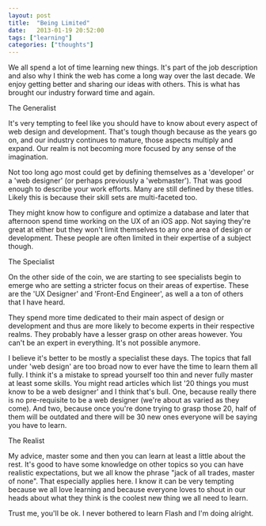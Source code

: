 ```yaml
---
layout: post
title:  "Being Limited"
date:   2013-01-19 20:52:00
tags: ["learning"]
categories: ["thoughts"]
---
```


We all spend a lot of time learning new things. It's part of the job description and also why I think the web has come a long way over the last decade. We enjoy getting better and sharing our ideas with others. This is what has brought our industry forward time and again.

The Generalist

It's very tempting to feel like you should have to know about every aspect of web design and development. That's tough though because as the years go on, and our industry continues to mature, those aspects multiply and expand. Our realm is not becoming more focused by any sense of the imagination.

Not too long ago most could get by defining themselves as a 'developer' or a 'web designer' (or perhaps previously a 'webmaster'). That was good enough to describe your work efforts. Many are still defined by these titles. Likely this is because their skill sets are multi-faceted too.

They might know how to configure and optimize a database and later that afternoon spend time working on the UX of an iOS app. Not saying they're great at either but they won't limit themselves to any one area of design or development. These people are often limited in their expertise of a subject though.

The Specialist

On the other side of the coin, we are starting to see specialists begin to emerge who are setting a stricter focus on their areas of expertise. These are the 'UX Designer' and 'Front-End Engineer', as well a a ton of others that I have heard.

They spend more time dedicated to their main aspect of design or development and thus are more likely to become experts in their respective realms. They probably have a lesser grasp on other areas however. You can't be an expert in everything. It's not possible anymore.

I believe it's better to be mostly a specialist these days. The topics that fall under 'web design' are too broad now to ever have the time to learn them all fully. I think it's a mistake to spread yourself too thin and never fully master at least some skills. You might read articles which list '20 things you must know to be a web designer' and I think that's bull. One, because really there is no pre-requisite to be a web designer (we're about as varied as they come). And two, because once you're done trying to grasp those 20, half of them will be outdated and there will be 30 new ones everyone will be saying you have to learn.

The Realist

My advice, master some and then you can learn at least a little about the rest. It's good to have some knowledge on other topics so you can have realistic expectations, but we all know the phrase "jack of all trades, master of none". That especially applies here. I know it can be very tempting because we all love learning and because everyone loves to shout in our heads about what they think is the coolest new thing we all need to learn.

Trust me, you'll be ok. I never bothered to learn Flash and I'm doing alright.